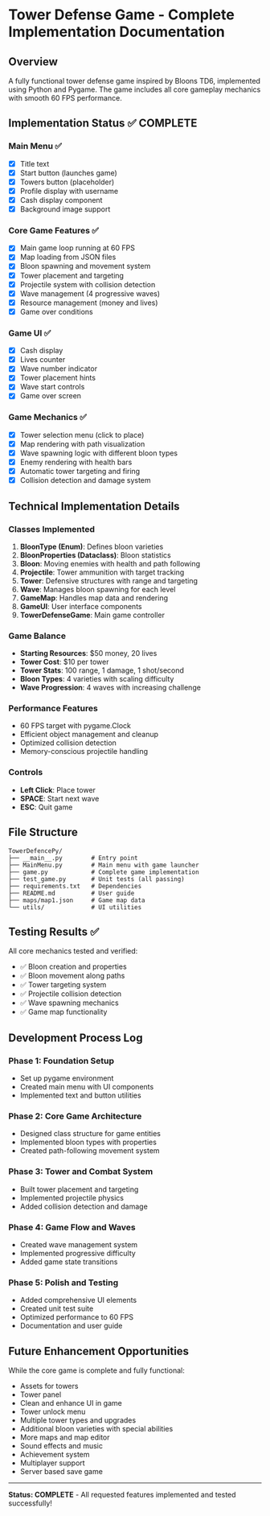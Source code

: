 # Tower Defense Game - Complete Implementation Documentation

## Overview
A fully functional tower defense game inspired by Bloons TD6, implemented using Python and Pygame. The game includes all core gameplay mechanics with smooth 60 FPS performance.

## Implementation Status ✅ COMPLETE

### Main Menu ✅
- [x] Title text
- [x] Start button (launches game)
- [x] Towers button (placeholder)
- [x] Profile display with username
- [x] Cash display component
- [x] Background image support

### Core Game Features ✅
- [x] Main game loop running at 60 FPS
- [x] Map loading from JSON files
- [x] Bloon spawning and movement system
- [x] Tower placement and targeting
- [x] Projectile system with collision detection
- [x] Wave management (4 progressive waves)
- [x] Resource management (money and lives)
- [x] Game over conditions

### Game UI ✅
- [x] Cash display
- [x] Lives counter
- [x] Wave number indicator
- [x] Tower placement hints
- [x] Wave start controls
- [x] Game over screen

### Game Mechanics ✅
- [x] Tower selection menu (click to place)
- [x] Map rendering with path visualization
- [x] Wave spawning logic with different bloon types
- [x] Enemy rendering with health bars
- [x] Automatic tower targeting and firing
- [x] Collision detection and damage system

## Technical Implementation Details

### Classes Implemented
1. **BloonType (Enum)**: Defines bloon varieties
2. **BloonProperties (Dataclass)**: Bloon statistics
3. **Bloon**: Moving enemies with health and path following
4. **Projectile**: Tower ammunition with target tracking
5. **Tower**: Defensive structures with range and targeting
6. **Wave**: Manages bloon spawning for each level
7. **GameMap**: Handles map data and rendering
8. **GameUI**: User interface components
9. **TowerDefenseGame**: Main game controller

### Game Balance
- **Starting Resources**: $50 money, 20 lives
- **Tower Cost**: $10 per tower
- **Tower Stats**: 100 range, 1 damage, 1 shot/second
- **Bloon Types**: 4 varieties with scaling difficulty
- **Wave Progression**: 4 waves with increasing challenge

### Performance Features
- 60 FPS target with pygame.Clock
- Efficient object management and cleanup
- Optimized collision detection
- Memory-conscious projectile handling

### Controls
- **Left Click**: Place tower
- **SPACE**: Start next wave
- **ESC**: Quit game

## File Structure
```
TowerDefencePy/
├── __main__.py        # Entry point
├── MainMenu.py        # Main menu with game launcher
├── game.py            # Complete game implementation
├── test_game.py       # Unit tests (all passing)
├── requirements.txt   # Dependencies
├── README.md          # User guide
├── maps/map1.json     # Game map data
└── utils/             # UI utilities
```

## Testing Results ✅
All core mechanics tested and verified:
- ✅ Bloon creation and properties
- ✅ Bloon movement along paths
- ✅ Tower targeting system
- ✅ Projectile collision detection
- ✅ Wave spawning mechanics
- ✅ Game map functionality

## Development Process Log

### Phase 1: Foundation Setup
- Set up pygame environment
- Created main menu with UI components
- Implemented text and button utilities

### Phase 2: Core Game Architecture
- Designed class structure for game entities
- Implemented bloon types with properties
- Created path-following movement system

### Phase 3: Tower and Combat System
- Built tower placement and targeting
- Implemented projectile physics
- Added collision detection and damage

### Phase 4: Game Flow and Waves
- Created wave management system
- Implemented progressive difficulty
- Added game state transitions

### Phase 5: Polish and Testing
- Added comprehensive UI elements
- Created unit test suite
- Optimized performance to 60 FPS
- Documentation and user guide

## Future Enhancement Opportunities
While the core game is complete and fully functional:
- Assets for towers
- Tower panel
- Clean and enhance UI in game
- Tower unlock menu
- Multiple tower types and upgrades
- Additional bloon varieties with special abilities
- More maps and map editor
- Sound effects and music
- Achievement system
- Multiplayer support
- Server based save game

---

**Status: COMPLETE** - All requested features implemented and tested successfully!